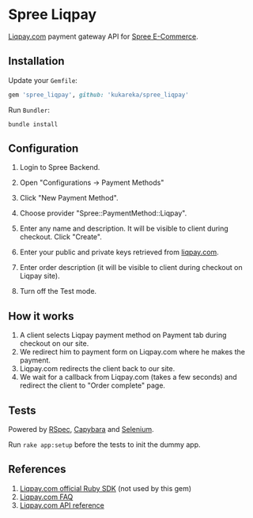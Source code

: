 # Spree Liqpay

[Liqpay.com](https://www.liqpay.com/en/) payment gateway API for [Spree E-Commerce](https://spreecommerce.com/).
 
## Installation
 
Update your `Gemfile`:

```ruby
gem 'spree_liqpay', github: 'kukareka/spree_liqpay'
```

Run `Bundler`:

```
bundle install
```
  
## Configuration
  
1. Login to Spree Backend. 

2. Open "Configurations -> Payment Methods"

3. Click "New Payment Method".

4. Choose provider "Spree::PaymentMethod::Liqpay".

5. Enter any name and description. It will be visible to client during checkout. Click "Create".

6. Enter your public and private keys retrieved from [liqpay.com](https://www.liqpay.com/en/).

7. Enter order description (it will be visible to client during checkout on Liqpay site).

8. Turn off the Test mode.
  
## How it works

1. A client selects Liqpay payment method on Payment tab during checkout on our site.
2. We redirect him to payment form on Liqpay.com where he makes the payment.
3. Liqpay.com redirects the client back to our site.
4. We wait for a callback from Liqpay.com (takes a few seconds) and redirect the client to "Order complete" page.

## Tests

Powered by [RSpec](http://rspec.info/), [Capybara](https://github.com/jnicklas/capybara) and [Selenium](http://www.seleniumhq.org/).

Run `rake app:setup` before the tests to init the dummy app.  

## References

1. [Liqpay.com official Ruby SDK](https://github.com/liqpay/sdk-ruby) (not used by this gem)
2. [Liqpay.com FAQ](https://www.liqpay.com/en/faq)
3. [Liqpay.com API reference](https://www.liqpay.com/en/doc)


